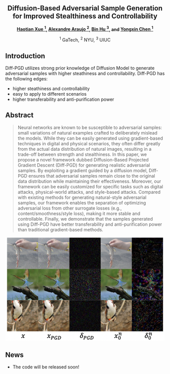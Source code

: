<div align="center">

<h2>Diffusion-Based Adversarial Sample Generation for Improved Stealthiness and Controllability</h2>

**[Haotian Xue <sup>1](https://xavihart.github.io/), [Alexandre Araujo <sup>2](https://www.alexandrearaujo.com/), [Bin Hu <sup>3](https://binhu7.github.io/), and [Yongxin Chen <sup>1](https://yongxin.ae.gatech.edu/)**


<sup>1</sup> GaTech, <sup>2</sup> NYU, <sup>3</sup> UIUC

</div>


## Introduction

Diff-PGD utilizes strong prior knowledge of Diffusion Model to generate adversarial samples with higher steathiness and controllability. Diff-PGD has the following edges:
- higher steathiness and controllability 
- easy to apply to different scenarios 
- higher transferability and anti-purification power



## Abstract

>Neural networks are known to be susceptible to adversarial samples: small variations of natural examples crafted to deliberately
mislead the models. While they can be easily generated using gradient-based techniques in digital and physical scenarios, they often differ greatly from the actual data distribution of natural images, resulting in a trade-off between strength and stealthiness. In this paper, we propose a novel framework dubbed Diffusion-Based Projected Gradient Descent (Diff-PGD) for generating realistic adversarial samples. By exploiting a gradient guided by a diffusion model, Diff-PGD ensures that adversarial samples remain close to the original data distribution while maintaining their effectiveness. Moreover, our framework can be easily customized for specific tasks such as digital attacks, physical-world attacks, and style-based attacks. Compared with existing methods for generating natural-style adversarial samples, our framework enables the separation of optimizing adversarial loss from other surrogate losses (e.g., content/smoothness/style loss), making it more stable and controllable. Finally, we demonstrate that the samples generated using Diff-PGD have better transferability and anti-purification power than traditional gradient-based methods.


![](figures/pull_figure.png)


## News
 - The code will be released soon!





